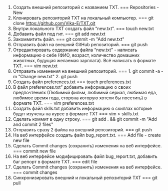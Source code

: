  1. Создать внешний репозиторий c названием TXT. === Repositories - New
 2. Клонировать репозиторий TXT на локальный компьютер. === git clone https://github.com/Vika-E/TXT.git
 3. Внутри локального TXT создать файл “new.txt”. === touch new.txt
 4. Добавить файл под гит. === git add new.txt
 5. Закоммитить файл. === git commit -m "Add new.txt"
 6. Отправить файл на внешний GitHub репозиторий. === git push
 7. Отредактировать содержание файла “new.txt” - написать информацию о себе (ФИО, возраст, количество домашних животных, будущая желаемая зарплата). Всё написать в формате TXT. === vim new.txt
 8. Отправить изменения на внешний репозиторий. === 1. git commit -a -m "Change new.txt" 2. git push
 9. Создать файл preferences.txt === touch preferences.txt
 10. В файл preferences.txt” добавить информацию о своих предпочтениях (Любимый фильм, любимый сериал, любимая еда, любимое время года, сторона которую хотели бы посетить) в формате TXT. === vim preferences.txt
 11. Создать файл sklls.txt добавить информацию о скиллах которые будут изучены на курсе в формате TXT === vim > skills.txt
 12. Сделать коммит в одну строку. === git add . && git commit -m "Add and commit 2 files"
 13. Отправить сразу 2 файла на внешний репозиторий. === git push
 14. На веб интерфейсе создать файл bug_report.txt. === Add file - create new file
 15. Сделать Commit changes (сохранить) изменения на веб интерфейсе. === commit new file
 16. На веб интерфейсе модифицировать файл bug_report.txt, добавить баг репорт в формате TXT. === edit file
 17. Сделать Commit changes (сохранить) изменения на веб интерфейсе. === commit changes
 18. Синхронизировать внешний и локальный репозиторий TXT === git pull